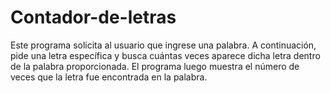 # Contador-de-letras
Este programa solicita al usuario que ingrese una palabra. A continuación, pide una letra específica y busca cuántas veces aparece dicha letra dentro de la palabra proporcionada. El programa luego muestra el número de veces que la letra fue encontrada en la palabra.

